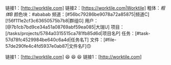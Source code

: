 链接1：[http://worktile.com] 链接2：[https://worktile.com|Worktile] 粗体：*粗体B* 颜色块：#ababab 频道：[#56bc79286be9078a72a85875|频道C] [!56f111e2cf3c63650575b7b8|群组G] 用户：[@7b1cb7bd9ce34a51a08769abf59ea085|大瑞U] 项目：[/tasks/projects/5784a0315515ca781fb85d6d|项目名P] 任务：[#task-57d78fc4529984be640c6a4d|任务名T] 文件：[#file-57de290fe4c4fd5937e0ab87|文件名F]🙃

链接1：[http://worktile.com] :satisfied: :satisfied: :satisfied:   链接1：[http://worktile.com]